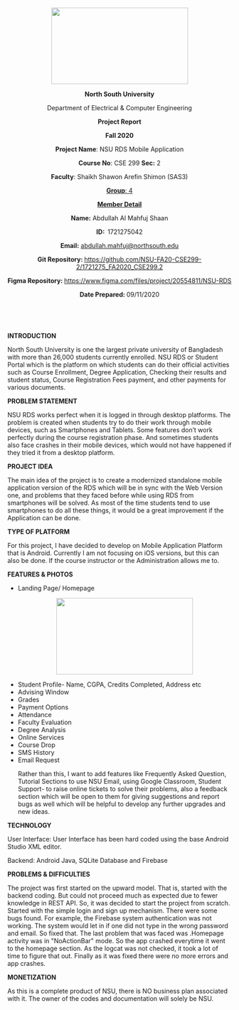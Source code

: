 <p style="text-align: center;">&nbsp;</p>
<p style="text-align: center;">&nbsp;</p>
<p align="center"><strong><img src="https://media.dhakatribune.com/uploads/2016/11/nsulogo.jpg" alt="" width="307" height="172" /></strong></p>
<p align="center"><strong>North South University</strong></p>
<p align="center">Department of Electrical &amp; Computer Engineering</p>
<p align="center"><strong>Project Report</strong></p>
<p align="center"><strong>Fall 2020</strong></p>
<p align="center"><strong>Project Name</strong>: NSU RDS Mobile Application</p>
<p align="center"><strong>Course No</strong>: CSE 299 <strong>Sec</strong><strong>:</strong> 2</p>
<p align="center"><strong>Faculty</strong>: Shaikh Shawon Arefin Shimon (SAS3)</p>
<p align="center"><strong><u>Group</u></strong><u>:</u><u> 4</u></p>
<p align="center"><strong><u>Member Detail</u></strong></p>
<p align="center"><strong>Name</strong><strong>:</strong> Abdullah Al Mahfuj Shaan</p>
<p align="center"><strong>ID</strong><strong>:&nbsp; </strong>1721275042</p>
<p align="center"><strong>Email</strong><strong>:</strong> <a href="mailto:abdullah.mahfuj@northsouth.edu">abdullah.mahfuj@northsouth.edu</a></p>
<p align="center"><strong>Git Repository</strong><strong>: </strong><a href="https://github.com/NSU-FA20-CSE299-2/1721275_FA2020_CSE299.2">https://github.com/NSU-FA20-CSE299-2/1721275_FA2020_CSE299.2</a></p>
<p align="center"><strong>Figma Repository</strong><strong>: </strong><a href="https://www.figma.com/files/project/20554811/NSU-RDS">https://www.figma.com/files/project/20554811/NSU-RDS</a></p>
<p align="center"><strong>Date Prepared</strong><strong>: </strong>09/11/2020</p>
<p><strong>&nbsp;</strong></p>
<p><strong>&nbsp;</strong></p>
<p><strong>INTRODUCTION</strong></p>
<p>North South University is one the largest private university of Bangladesh with more than 26,000 students currently enrolled. NSU RDS or Student Portal which is the platform on which students can do their official activities such as Course Enrollment, Degree Application, Checking their results and student status, Course Registration Fees payment, and other payments for various documents.</p>
<p><strong>PROBLEM STATEMENT</strong></p>
<p>NSU RDS works perfect when it is logged in through desktop platforms. The problem is created when students try to do their work through mobile devices, such as Smartphones and Tablets. Some features don’t work perfectly during the course registration phase. And sometimes students also face crashes in their mobile devices, which would not have happened if they tried it from a desktop platform.</p>
<p><strong>PROJECT IDEA</strong></p>
The main idea of the project is to create a modernized standalone mobile application version of the RDS which will be in sync with the Web Version one, and problems that they faced before while using RDS from smartphones will be solved. As most of the time students tend to use smartphones to do all these things, it would be a great improvement if the Application can be done. 
<p><strong>TYPE OF PLATFORM</strong></p>
<p>For this project, I have decided to develop on Mobile Application Platform that is Android. Currently I am not focusing on iOS versions, but this can also be done. If the course instructor or the Administration allows me to.</p>
<p><strong>FEATURES & PHOTOS</strong></p>
<ul>
<li>Landing Page/ Homepage</li>
<p align="center"><strong><img src=" https://github.com/NSU-FA20-CSE299-2/Group04/blob/main/Documentation/Project%20Screenshots/Login%20Screen.JPG" alt="" width="307" height="172" /></strong></p>
<li>Student Profile- Name, CGPA, Credits Completed, Address etc</li>
<li>Advising Window</li>
<li>Grades</li>
<li>Payment Options</li>
<li>Attendance</li>
<li>Faculty Evaluation</li>
<li>Degree Analysis</li>
<li>Online Services</li>
<li>Course Drop</li>
<li>SMS History</li>
<li>Email Request</li>
<p>Rather than this, I want to add features like Frequently Asked Question, Tutorial Sections to use NSU Email, using Google Classroom, Student Support- to raise online tickets to solve their problems, also a feedback section which will be open to them for giving suggestions and report bugs as well which will be helpful to develop any further upgrades and new ideas.</p>
</ul>
<p><strong>TECHNOLOGY</strong></p>
<p>User Interface: User Interface has been hard coded using the base Android Studio XML editor.</p>
<p>Backend: Android Java, SQLite Database and Firebase</p>
<p><strong>PROBLEMS & DIFFICULTIES</strong></p>
<p>The project was first started on the upward model. That is, started with the backend coding. But could not proceed much as expected due to fewer knowledge in REST API. So, it was decided to start the project from scratch. Started with the simple login and sign up mechanism. There were some bugs found. For example, the Firebase system authentication was not working. The system would let in if one did not type in the wrong password and email. So fixed that. The last problem that was faced was .Homepage activity was in "NoActionBar" mode. So the app crashed everytime it went to the homepage section. As the logcat was not checked, it took a lot of time to figure that out. Finally as it was fixed there were no more errors and app crashes. </p>
<p><strong>MONETIZATION</strong></p>
<p>As this is a complete product of NSU, there is NO business plan associated with it. The owner of the codes and documentation will solely be NSU.</p>

